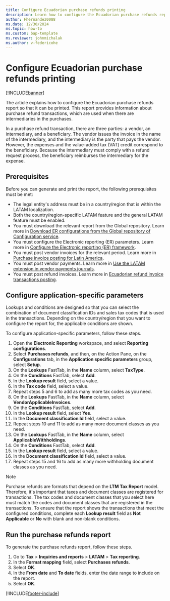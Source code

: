 ```yaml
---
title: Configure Ecuadorian purchase refunds printing
description: Learn how to configure the Ecuadorian purchase refunds report for printing.
author: Fhernandez0088
ms.date: 12/30/2024
ms.topic: how-to
ms.custom: bap-template
ms.reviewer: johnmichalak
ms.author: v-federicohe
---
```


# Configure Ecuadorian purchase refunds printing

[!INCLUDE[banner](../../includes/banner.md)]

The article explains how to configure the Ecuadorian purchase refunds report so that it can be printed. This report provides information about purchase refund transactions, which are used when there are intermediaries in the purchases.

In a purchase refund transaction, there are three parties: a vendor, an intermediary, and a beneficiary. The vendor issues the invoice in the name of the intermediary, and the intermediary is the party that pays the vendor. However, the expenses and the value-added tax (VAT) credit correspond to the beneficiary. Because the intermediary must comply with a refund request process, the beneficiary reimburses the intermediary for the expense.

## Prerequisites

Before you can generate and print the report, the following prerequisites must be met:

- The legal entity's address must be in a country/region that is within the LATAM localization.
- Both the country/region-specific LATAM feature and the general LATAM feature must be enabled.
- You must download the relevant report from the Global repository. Learn more in [Download ER configurations from the Global repository of Configuration service](../../../fin-ops-core/dev-itpro/analytics/er-download-configurations-global-repo.md).
- You must configure the Electronic reporting (ER) parameters. Learn more in [Configure the Electronic reporting (ER) framework](../../../fin-ops-core/dev-itpro/analytics/electronic-reporting-er-configure-parameters.md).
- You must post vendor invoices for the relevant period. Learn more in [Purchase invoice posting for Latin America](/dynamics365/finance/localizations/iberoamerica/ltm-core-purchase-invoice-posting).
- You must post vendor payments. Learn more in [Use the LATAM extension in vendor payments journals](/dynamics365/finance/localizations/iberoamerica/ltm-latam-in-vendor-payment).
- You must post refund invoices. Learn more in [Ecuadorian refund invoice transactions posting](ltm-Ecuadorian-refund-invoice.md).

## Configure application-specific parameters

Lookups and conditions are designed so that you can select the combination of document classification IDs and sales tax codes that is used in the transactions. Depending on the country/region that you want to configure the report for, the applicable conditions are shown.

To configure application-specific parameters, follow these steps.

1. Open the **Electronic Reporting** workspace, and select **Reporting configurations**.
1. Select **Purchases refunds**, and then, on the Action Pane, on the **Configurations** tab, in the **Application specific parameters** group, select **Setup**.
1. On the **Lookups** FastTab, in the **Name** column, select **TaxType**.
1. On the **Conditions** FastTab, select **Add**.
1. In the **Lookup result** field, select a value.
1. In the **Tax code** field, select a value.
1. Repeat steps 5 and 6 to add as many more tax codes as you need.
1. On the **Lookups** FastTab, in the **Name** column, select **VendorApplicableInvoices**.
1. On the **Conditions** FastTab, select **Add**.
1. In the **Lookup result** field, select **Yes**.
1. In the **Document classification Id** field, select a value.
1. Repeat steps 10 and 11 to add as many more document classes as you need.
1. On the **Lookups** FastTab, in the **Name** column, select **ApplicableWithholdings**.
1. On the **Conditions** FastTab, select **Add**.
1. In the **Lookup result** field, select a value.
1. In the **Document classification Id** field, select a value.
1. Repeat steps 15 and 16 to add as many more withholding document classes as you need.

> [!NOTE]
> Purchase refunds are formats that depend on the **LTM Tax Report** model. Therefore, it's important that taxes and document classes are registered for transactions. The tax codes and document classes that you select here must match the codes and document classes that are registered in the transactions. To ensure that the report shows the transactions that meet the configured conditions, complete each **Lookup result** field as **Not Applicable** or **No** with blank and non-blank conditions.

## Run the purchase refunds report

To generate the purchase refunds report, follow these steps.

1. Go to **Tax** \> **Inquiries and reports** \> **LATAM** \> **Tax reporting**.
1. In the **Format mapping** field, select **Purchases refunds**.
1. Select **OK**.
1. In the **From date** and **To date** fields, enter the date range to include on the report.
1. Select **OK**.

[!INCLUDE[footer-include](../../../includes/footer-banner.md)]
